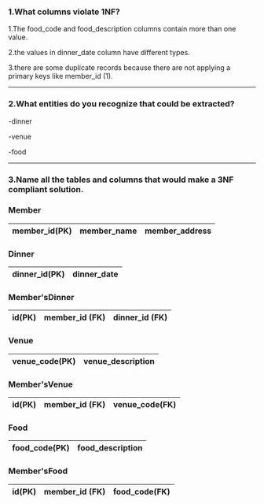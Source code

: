 ### 1.What columns violate 1NF?

1.The food_code and food_description columns contain more than one value.

2.the values in dinner_date column have different types.

3.there are some duplicate records because there are not applying a primary keys like member_id (1).

---

### 2.What entities do you recognize that could be extracted?

-dinner

-venue

-food

---

### 3.Name all the tables and columns that would make a 3NF compliant solution.

### Member

| member_id(PK) | member_name | member_address |
| ------------- | ----------- | -------------- |

### Dinner

| dinner_id(PK) | dinner_date |
| ------------- | ----------- |

### Member'sDinner

| id(PK) | member_id (FK) | dinner_id (FK) |
| ------ | -------------- | -------------- |

### Venue

| venue_code(PK) | venue_description |
| -------------- | ----------------- |

### Member'sVenue

| id(PK) | member_id (FK) | venue_code(FK) |
| ------ | -------------- | -------------- |

### Food

| food_code(PK) | food_description |
| ------------- | ---------------- |

### Member'sFood

| id(PK) | member_id (FK) | food_code(FK) |
| ------ | -------------- | ------------- |
